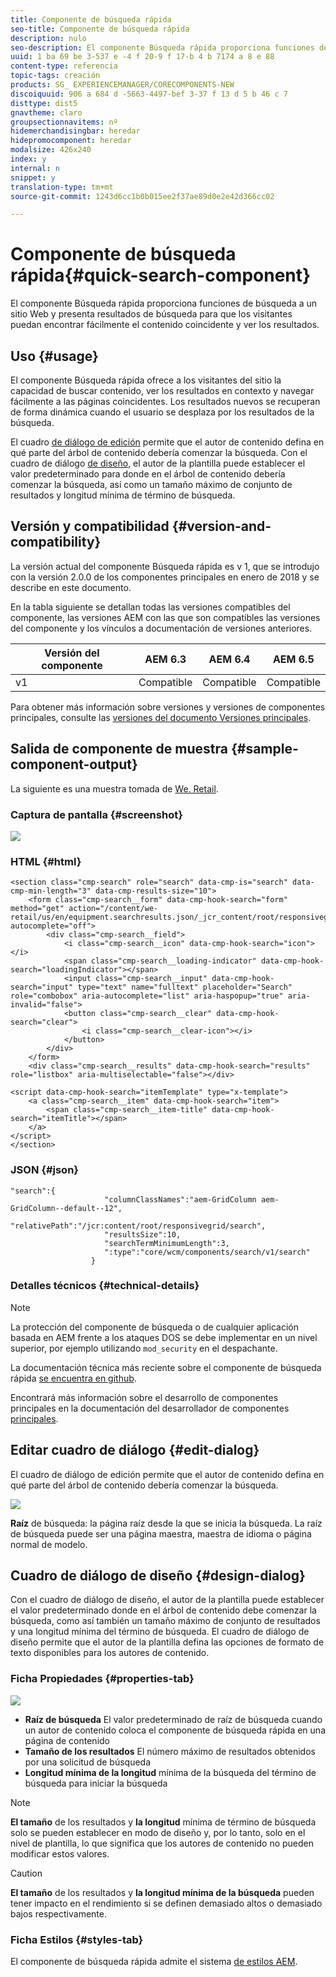 ```yaml
---
title: Componente de búsqueda rápida
seo-title: Componente de búsqueda rápida
description: nulo
seo-description: El componente Búsqueda rápida proporciona funciones de búsqueda a un sitio Web y presenta resultados de búsqueda para que los visitantes puedan explorar el sitio y filtrar los resultados.
uuid: 1 ba 69 be 3-537 e -4 f 20-9 f 17-b 4 b 7174 a 8 e 88
content-type: referencia
topic-tags: creación
products: SG_ EXPERIENCEMANAGER/CORECOMPONENTS-NEW
discoiquuid: 906 a 684 d -5663-4497-bef 3-37 f 13 d 5 b 46 c 7
disttype: dist5
gnavtheme: claro
groupsectionnavitems: nº
hidemerchandisingbar: heredar
hidepromocomponent: heredar
modalsize: 426x240
index: y
internal: n
snippet: y
translation-type: tm+mt
source-git-commit: 1243d6cc1b0b015ee2f37ae89d0e2e42d366cc02

---
```



# Componente de búsqueda rápida{#quick-search-component}

El componente Búsqueda rápida proporciona funciones de búsqueda a un sitio Web y presenta resultados de búsqueda para que los visitantes puedan encontrar fácilmente el contenido coincidente y ver los resultados.

## Uso {#usage}

El componente Búsqueda rápida ofrece a los visitantes del sitio la capacidad de buscar contenido, ver los resultados en contexto y navegar fácilmente a las páginas coincidentes. Los resultados nuevos se recuperan de forma dinámica cuando el usuario se desplaza por los resultados de la búsqueda.

El cuadro [de diálogo de edición](#edit-dialog) permite que el autor de contenido defina en qué parte del árbol de contenido debería comenzar la búsqueda. Con el cuadro de diálogo [de diseño](#design-dialog), el autor de la plantilla puede establecer el valor predeterminado para donde en el árbol de contenido debería comenzar la búsqueda, así como un tamaño máximo de conjunto de resultados y longitud mínima de término de búsqueda.

## Versión y compatibilidad {#version-and-compatibility}

La versión actual del componente Búsqueda rápida es v 1, que se introdujo con la versión 2.0.0 de los componentes principales en enero de 2018 y se describe en este documento.

En la tabla siguiente se detallan todas las versiones compatibles del componente, las versiones AEM con las que son compatibles las versiones del componente y los vínculos a documentación de versiones anteriores.

| Versión del componente | AEM 6.3 | AEM 6.4 | AEM 6.5 |
|--- |--- |--- |--- |
| v1 | Compatible | Compatible | Compatible |

Para obtener más información sobre versiones y versiones de componentes principales, consulte las [versiones del documento Versiones principales](versions.md).

## Salida de componente de muestra {#sample-component-output}

La siguiente es una muestra tomada de [We. Retail](https://helpx.adobe.com/experience-manager/6-5/sites/developing/using/we-retail.html).

### Captura de pantalla {#screenshot}

![](assets/screen_shot_2018-01-19at094248.png)

### HTML {#html}

```
<section class="cmp-search" role="search" data-cmp-is="search" data-cmp-min-length="3" data-cmp-results-size="10">
    <form class="cmp-search__form" data-cmp-hook-search="form" method="get" action="/content/we-retail/us/en/equipment.searchresults.json/_jcr_content/root/responsivegrid/search" autocomplete="off">
        <div class="cmp-search__field">
            <i class="cmp-search__icon" data-cmp-hook-search="icon"></i>
            <span class="cmp-search__loading-indicator" data-cmp-hook-search="loadingIndicator"></span>
            <input class="cmp-search__input" data-cmp-hook-search="input" type="text" name="fulltext" placeholder="Search" role="combobox" aria-autocomplete="list" aria-haspopup="true" aria-invalid="false">
            <button class="cmp-search__clear" data-cmp-hook-search="clear">
                <i class="cmp-search__clear-icon"></i>
            </button>
        </div>
    </form>
    <div class="cmp-search__results" data-cmp-hook-search="results" role="listbox" aria-multiselectable="false"></div>
    
<script data-cmp-hook-search="itemTemplate" type="x-template">
    <a class="cmp-search__item" data-cmp-hook-search="item">
        <span class="cmp-search__item-title" data-cmp-hook-search="itemTitle"></span>
    </a>
</script>
</section>
```

### JSON {#json}

```
"search":{  
                     "columnClassNames":"aem-GridColumn aem-GridColumn--default--12",
                     "relativePath":"/jcr:content/root/responsivegrid/search",
                     "resultsSize":10,
                     "searchTermMinimumLength":3,
                     ":type":"core/wcm/components/search/v1/search"
                  }
```

### Detalles técnicos {#technical-details}

>[!NOTE]
>
>La protección del componente de búsqueda o de cualquier aplicación basada en AEM frente a los ataques DOS se debe implementar en un nivel superior, por ejemplo utilizando `mod_security` en el despachante.

La documentación técnica más reciente sobre el componente de búsqueda rápida [se encuentra en github](https://github.com/adobe/aem-core-wcm-components/blob/master/content/src/content/jcr_root/apps/core/wcm/components/search/v1/search).

Encontrará más información sobre el desarrollo de componentes principales en la documentación del desarrollador de componentes [principales](developing.md).

## Editar cuadro de diálogo {#edit-dialog}

El cuadro de diálogo de edición permite que el autor de contenido defina en qué parte del árbol de contenido debería comenzar la búsqueda.

![](assets/screen_shot_2018-04-03at120132.png)

**Raíz** de búsqueda: la página raíz desde la que se inicia la búsqueda. La raíz de búsqueda puede ser una página maestra, maestra de idioma o página normal de modelo.

## Cuadro de diálogo de diseño {#design-dialog}

Con el cuadro de diálogo de diseño, el autor de la plantilla puede establecer el valor predeterminado donde en el árbol de contenido debe comenzar la búsqueda, como así también un tamaño máximo de conjunto de resultados y una longitud mínima del término de búsqueda. El cuadro de diálogo de diseño permite que el autor de la plantilla defina las opciones de formato de texto disponibles para los autores de contenido.

### Ficha Propiedades {#properties-tab}

![](assets/screen_shot_2018-04-03at120028.png)

* **Raíz
de búsqueda** El valor predeterminado de raíz de búsqueda cuando un autor de contenido coloca el componente de búsqueda rápida en una página de contenido
* **Tamaño
de los resultados** El número máximo de resultados obtenidos por una solicitud de búsqueda
* **Longitud mínima de la longitud**
mínima de la búsqueda del término de búsqueda para iniciar la búsqueda

>[!NOTE]
>
>**El tamaño** de los resultados y **la longitud** mínima de término de búsqueda solo se pueden establecer en modo de diseño y, por lo tanto, solo en el nivel de plantilla, lo que significa que los autores de contenido no pueden modificar estos valores.

>[!CAUTION]
>
>**El tamaño** de los resultados y **la longitud mínima de la búsqueda** pueden tener impacto en el rendimiento si se definen demasiado altos o demasiado bajos respectivamente.

### Ficha Estilos {#styles-tab}

El componente de búsqueda rápida admite el sistema [de estilos AEM](authoring.md#component-styling).